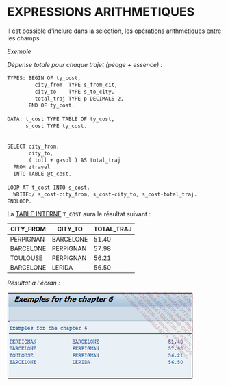# **EXPRESSIONS ARITHMETIQUES**

Il est possible d'inclure dans la sélection, les opérations arithmétiques entre les champs.

_Exemple_

_Dépense totale pour chaque trajet (péage + essence) :_

```JS
TYPES: BEGIN OF ty_cost,
         city_from  TYPE s_from_cit,
         city_to    TYPE s_to_city,
         total_traj TYPE p DECIMALS 2,
       END OF ty_cost.

DATA: t_cost TYPE TABLE OF ty_cost,
      s_cost TYPE ty_cost.


SELECT city_from,
       city_to,
       ( toll + gasol ) AS total_traj
  FROM ztravel
  INTO TABLE @t_cost.

LOOP AT t_cost INTO s_cost.
  WRITE:/ s_cost-city_from, s_cost-city_to, s_cost-total_traj.
ENDLOOP.
```

La [TABLE INTERNE](../../10_Tables_Internes/01_Tables_Internes.md) `T_COST` aura le résultat suivant :

| **CITY_FROM** | **CITY_TO** | **TOTAL_TRAJ** |
| ------------- | ----------- | -------------- |
| PERPIGNAN     | BARCELONE   | 51.40          |
| BARCELONE     | PERPIGNAN   | 57.98          |
| TOULOUSE      | PERPIGNAN   | 56.21          |
| BARCELONE     | LERIDA      | 56.50          |

_Résultat à l'écran :_

![](../../ressources/12_01_12_01.png)
